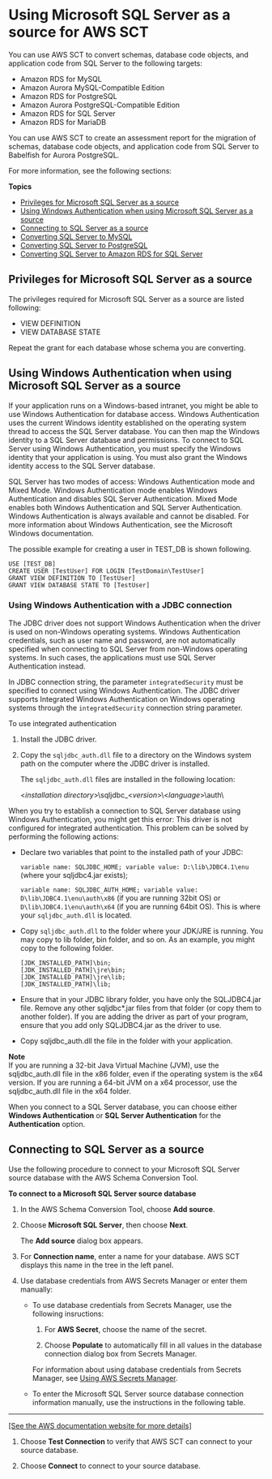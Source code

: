 # Using Microsoft SQL Server as a source for AWS SCT<a name="CHAP_Source.SQLServer"></a>

You can use AWS SCT to convert schemas, database code objects, and application code from SQL Server to the following targets: 
+ Amazon RDS for MySQL
+ Amazon Aurora MySQL\-Compatible Edition
+ Amazon RDS for PostgreSQL
+ Amazon Aurora PostgreSQL\-Compatible Edition
+ Amazon RDS for SQL Server
+ Amazon RDS for MariaDB

You can use AWS SCT to create an assessment report for the migration of schemas, database code objects, and application code from SQL Server to Babelfish for Aurora PostgreSQL\.

For more information, see the following sections:

**Topics**
+ [Privileges for Microsoft SQL Server as a source](#CHAP_Source.SQLServer.Permissions)
+ [Using Windows Authentication when using Microsoft SQL Server as a source](#CHAP_Source.SQLServer.Permissions.WinAuth)
+ [Connecting to SQL Server as a source](#CHAP_Source.SQLServer.Connecting)
+ [Converting SQL Server to MySQL](CHAP_Source.SQLServer.ToMySQL.md)
+ [Converting SQL Server to PostgreSQL](CHAP_Source.SQLServer.ToPostgreSQL.md)
+ [Converting SQL Server to Amazon RDS for SQL Server](CHAP_Source.SQLServer.ToRDSSQLServer.md)

## Privileges for Microsoft SQL Server as a source<a name="CHAP_Source.SQLServer.Permissions"></a>

The privileges required for Microsoft SQL Server as a source are listed following: 
+ VIEW DEFINITION 
+ VIEW DATABASE STATE 

Repeat the grant for each database whose schema you are converting\. 

## Using Windows Authentication when using Microsoft SQL Server as a source<a name="CHAP_Source.SQLServer.Permissions.WinAuth"></a>

If your application runs on a Windows\-based intranet, you might be able to use Windows Authentication for database access\. Windows Authentication uses the current Windows identity established on the operating system thread to access the SQL Server database\. You can then map the Windows identity to a SQL Server database and permissions\. To connect to SQL Server using Windows Authentication, you must specify the Windows identity that your application is using\. You must also grant the Windows identity access to the SQL Server database\.

SQL Server has two modes of access: Windows Authentication mode and Mixed Mode\. Windows Authentication mode enables Windows Authentication and disables SQL Server Authentication\. Mixed Mode enables both Windows Authentication and SQL Server Authentication\. Windows Authentication is always available and cannot be disabled\. For more information about Windows Authentication, see the Microsoft Windows documentation\. 

The possible example for creating a user in TEST\_DB is shown following\.

```
USE [TEST_DB]
CREATE USER [TestUser] FOR LOGIN [TestDomain\TestUser]
GRANT VIEW DEFINITION TO [TestUser]
GRANT VIEW DATABASE STATE TO [TestUser]
```

### Using Windows Authentication with a JDBC connection<a name="CHAP_Source.SQLServer.Permissions.WinAuth.JDBC"></a>

The JDBC driver does not support Windows Authentication when the driver is used on non\-Windows operating systems\. Windows Authentication credentials, such as user name and password, are not automatically specified when connecting to SQL Server from non\-Windows operating systems\. In such cases, the applications must use SQL Server Authentication instead\.

In JDBC connection string, the parameter `integratedSecurity` must be specified to connect using Windows Authentication\. The JDBC driver supports Integrated Windows Authentication on Windows operating systems through the `integratedSecurity` connection string parameter\.

To use integrated authentication

1. Install the JDBC driver\.

1. Copy the `sqljdbc_auth.dll` file to a directory on the Windows system path on the computer where the JDBC driver is installed\.

   The `sqljdbc_auth.dll` files are installed in the following location:

   <*installation directory*>\\sqljdbc\_<*version*>\\<*language*>\\auth\\

When you try to establish a connection to SQL Server database using Windows Authentication, you might get this error: This driver is not configured for integrated authentication\. This problem can be solved by performing the following actions:
+ Declare two variables that point to the installed path of your JDBC:

   `variable name: SQLJDBC_HOME; variable value: D:\lib\JDBC4.1\enu` \(where your sqljdbc4\.jar exists\);

  `variable name: SQLJDBC_AUTH_HOME; variable value: D\lib\JDBC4.1\enu\auth\x86` \(if you are running 32bit OS\) or `D\lib\JDBC4.1\enu\auth\x64` \(if you are running 64bit OS\)\. This is where your `sqljdbc_auth.dll` is located\. 
+ Copy `sqljdbc_auth.dll` to the folder where your JDK/JRE is running\. You may copy to lib folder, bin folder, and so on\. As an example, you might copy to the following folder\.

  ```
  [JDK_INSTALLED_PATH]\bin;
  [JDK_INSTALLED_PATH]\jre\bin;
  [JDK_INSTALLED_PATH]\jre\lib;
  [JDK_INSTALLED_PATH]\lib;
  ```
+ Ensure that in your JDBC library folder, you have only the SQLJDBC4\.jar file\. Remove any other sqljdbc\*\.jar files from that folder \(or copy them to another folder\)\. If you are adding the driver as part of your program, ensure that you add only SQLJDBC4\.jar as the driver to use\.
+ Copy sqljdbc\_auth\.dll the file in the folder with your application\.

**Note**  
If you are running a 32\-bit Java Virtual Machine \(JVM\), use the sqljdbc\_auth\.dll file in the x86 folder, even if the operating system is the x64 version\. If you are running a 64\-bit JVM on a x64 processor, use the sqljdbc\_auth\.dll file in the x64 folder\.

When you connect to a SQL Server database, you can choose either **Windows Authentication** or **SQL Server Authentication** for the **Authentication** option\.

## Connecting to SQL Server as a source<a name="CHAP_Source.SQLServer.Connecting"></a>

Use the following procedure to connect to your Microsoft SQL Server source database with the AWS Schema Conversion Tool\. 

**To connect to a Microsoft SQL Server source database**

1. In the AWS Schema Conversion Tool, choose **Add source**\.

1. Choose **Microsoft SQL Server**, then choose **Next**\. 

   The **Add source** dialog box appears\.

1. For **Connection name**, enter a name for your database\. AWS SCT displays this name in the tree in the left panel\. 

1. Use database credentials from AWS Secrets Manager or enter them manually:
   + To use database credentials from Secrets Manager, use the following insructions:

     1. For **AWS Secret**, choose the name of the secret\.

     1. Choose **Populate** to automatically fill in all values in the database connection dialog box from Secrets Manager\.

     For information about using database credentials from Secrets Manager, see [Using AWS Secrets Manager](CHAP_UserInterface.md#CHAP_UserInterface.SecretsManager)\.
   + To enter the Microsoft SQL Server source database connection information manually, use the instructions in the following table\.  
****    
[\[See the AWS documentation website for more details\]](http://docs.aws.amazon.com/SchemaConversionTool/latest/userguide/CHAP_Source.SQLServer.html)

1. Choose **Test Connection** to verify that AWS SCT can connect to your source database\. 

1. Choose **Connect** to connect to your source database\.